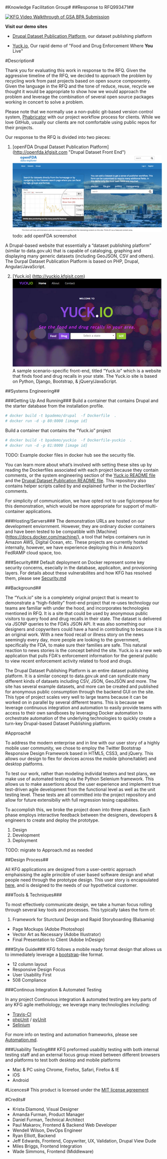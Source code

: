 #Knowledge Facilitation Group#
##Response to RFQ993471##

[![KFG Video Walkthrough of GSA BPA Submission](http://img.youtube.com/vi/f4IEkTLi4hg/0.jpg)](http://www.youtube.com/watch?v=f4IEkTLi4hg "KFG Video Walkthrough")

**Visit our demo sites** 

* [Drupal Dataset Publication Platform](http://openfda.kfgisit.com "Drupal Dataset"), our dataset publishing platform 

* [Yuck.io](http://yuckio.kfgisit.com "Yuck.io Demo Site"), Our rapid demo of "Food and Drug Enforcement Where **You** Live"

#Description#

Thank you for evaluating this work in response to the RFQ. Given the aggressive timeline of the RFQ, we decided to approach the problem by recycling work from past projects based on open source componentry. Given the language in the RFQ and the tone of reduce, reuse, recycle we thought it would be appropriate to show how we would approach the problem and leverage the combination of several open source packages working in concert to solve a problem.

Please note that we normally use a non-public git-based version control system, [Phabricator](http://phabricator.org/ "Phabricator") with our project workflow process for clients. While we love GitHub, usually our clients are not comfortable using public repos for their projects. 

Our response to the RFQ is divided into two pieces: 

1.	[openFDA Drupal Dataset Publication Platform] (http://openfda.kfgisit.com "Drupal Dataset Front End")
![openFDA screenshot](openFdaScreenshot.png)
todo: add openFDA screenshot

A Drupal-based website that essentially a “dataset publishing platform” (similar to data.gov.uk) that is capable of cataloging, graphing and displaying many generic datasets (including GeoJSON, CSV and others). The Durpal Dataset Publication Platform is based on PHP, Drupal, Angular/JavaScript.
 
2. [Yuck.io] (http://yuckio.kfgisit.com)
![Yuck.io Screenshot](yuck-screenshot.png)
A sample scenario-specific front-end, titled “Yuck.io” which is a website that finds food and drug recalls in your state. The Yuck.io site is based on Python, Django, Bootstrap, & jQuery/JavaScript. 

##Systems Engineering##

###Getting Up And Running###
Build a container that contains Drupal and the starter database from the installation profile. 

```bash
# docker build -t bpademo/drupal  -f Dockerfile  .
# docker run -d -p 80:8000 [image id]
```
          
Build a container that contains the “Yuck.io” project 

```bash
# docker build -t bpademo/yuckio  -f Dockerfile-yuckio  .          
# docker run -d -p 81:8000 [image id]     
```
TODO: Example docker files in docker hub see the security file.
       
You can learn more about what’s involved with setting these sites up by reading the Dockerfiles associated with each project because they contain comments, or the system engineering section of the [Yuck.io README file](https://github.com/KFGisIT/gsa-bpa-django/blob/master/README.md) and the [Drupal Dataset Publication README file](https://github.com/KFGisIT/gsa-bpa-drupal/blob/master/README.md). This repository also contains helper scripts called by and explained further in the Dockerfiles’ comments. 

For simplicity of communication, we have opted not to use fig/compose for this demonstration, which would be more appropriate for support of multi-container applications.

###Hosting/Servers###
The demonstration URLs are hosted on our development enviornment. However, they are ordinary docker containers and have been tested to be compatible with [Machine] (https://docs.docker.com/machine/), a tool that helps containers run in Amazon AWS, Digital Ocean, etc. These projects are currently hosted internally, however, we have experience deploying this in Amazon’s FedRAMP cloud space, too. 

###Security###
Default deployment on Docker represent some key security concerns, esecially in the database, applicaiton, and provisioning layers. For details about these vulnerabilites and how KFG has resolved them, please see [Security.md](./Security.md)

##Background##

The “Yuck.io” site is a completely original project that is meant to demonstrate a “high-fidelity” front-end project that re-uses technology our teams are familiar with under the hood, and incorporates technologies mentioned in RFQ. It is a site that could be used by anonymous public visitors to query food and drug recalls in their state. The dataset is delivered via JSONP queries to the FDA’s JSON API. It was also something our designers and copywriters could have a hand in contributing to because it is an original work. With a new food recall or illness story on the news seemingly every day, more people are looking to the government, specifically the FDA, to make sure their families are safe. This natural reaction to news stories is the concept behind the site. Yuck.io is a new web application that pulls FDA's enforcement information for the general public to view recent enforcement activity related to food and drugs. 

The Drupal Dataset Publishing Platform is an entire dataset publishing platform. It is a similar concept to data.gov.uk and can syndicate many different kinds of datasets including CSV, JSON, GeoJSON and more. The site has several example datasets, and more can be created and published for anonymous public consumption through the backend GUI on the site. 
This type of project scales very well to large teams because it can be worked on in parallel by several different teams. This is because we leverage continuous integration and automation to easily provide teams with access to their own sandboxes by leveraging Docker automation to orchestrate automation of the underlying technologies to quickly create a turn-key Drupal-based Dataset Publishing platform. 

#Approach#

To address the modern enterprise and in line with our user story of a highly mobile user community, we chose to employ the Twitter Bootstrap Responsive Design Framework based in HTML5, CSS3, and jQuery. This allows our design to flex for devices across the mobile (phone/tablet) and desktop platforms. 

To test our work, rather than modeling individal testers and test plans, we make use of automated testing via the Python Selenium framework. This allows us to make assertions about the user experience and implement true test-driven agile development from the functional level as well as the unit testing level. These tests are all committed into the project repository and allow for future extensibiliy with full regression tesing capabilites.

To accomplish this, we broke the project down into three phases. Each phase employs interactive feedback between the designers, developers & engineers to create and deploy the prototype.

1.	Design
2. 	Development
3. 	Deployment

TODO: migrate to Approach.md as needed

##Design Process##

All KFG applications are designed from a user-centric approach emphaisising the agile princible of user based software design and what people need through the prototype design. This user story is encapsulated [here](https://github.com/KFGisIT/gsa-bpa-django/blob/master/README.md), and is designed to the needs of our hypothetical customer.

###Tools & Techniques###

To most effectively communicate design, we take a human focus rolling through several key tools and processes. This typically takes the form of:

1.	Framework for Sturctural Design and Rapid Storyboarding (Balsamiq)
*	Page Mockups (Adobe Photoshop)
* 	Vector Art as Necessary (Adobe Illustrator) 
*	Final Presentation to Client (Adobe InDesign)

###Style Guide###
KFG follows a mobile ready format design that allows us to immediately leverage a [bootstrap](http://getbootstrap.com/css/#grid)-like format.

*	12 column layout
* 	Responsive Design Focus
*  User Usability First
*  508 Compliance

###Continous Integration & Automated Testing

In any project Continuous integration & automated testing are key parts of any KFG agile metholology; we leverage many technologlies including: 

*	[Travis-CI](https://travis-ci.org/) 
*	[phpUnit](https://phpunit.de/pyunit) / [pyUnit](http://pyunit.sourceforge.net/)
* 	[Selinium](http://www.seleniumhq.org/) 

For more info on testing and automation frameworks, please see [Automation.md](Automation.md).

###Usability Testing###
KFG preformed usabiltiy testing with both internal testing staff and an external focus group mixed between different browsers and platforms to test both desktop and mobile platforms 

*	Mac & PC using Chrome, Firefox, Safari, Firefox & IE
* 	iOS
*  Android

#Licences#
This product is licensed under the [MIT license agreement](./LICENSE.md "License")

#Credits#
*  	Krista Diamond, Visual Designer
*	Amanda Furman, Product Manager
* 	Daniel Furman, Technical Architect
*	Paul Makarov, Frontend & Backend Web Developer
* 	Wendell Wilson, DevOps Engineer
*  	Ryan Elliott, Backend
*  	Jeff Edwards, Frontend, Copywriter, UX, Validation, Drupal View Dude
*  	Miles Briggs, Frontend Integration
*	Wade Simmons, Frontend (Middleware)